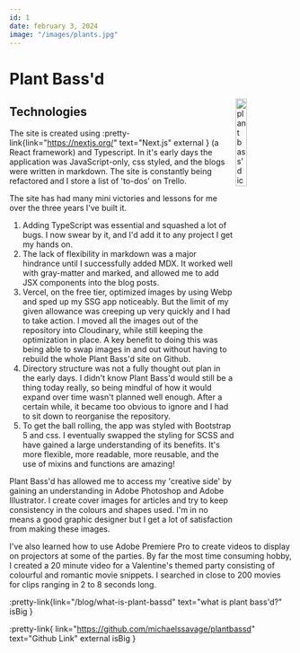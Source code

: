 ```yaml
---
id: 1
date: february 3, 2024
image: "/images/plants.jpg"
---
```


# Plant Bass'd

<img src="/images/plantbassd.png" width="20%" alt="plant bass'd icon" align="right" />

## Technologies

The site is created using :pretty-link{link="https://nextjs.org/" text="Next.js" external } (a React framework) and Typescript. In it's early days the application was JavaScript-only, css styled, and the blogs were written in markdown. The site is constantly being refactored and I store a list of 'to-dos' on Trello.

The site has had many mini victories and lessons for me over the three years I've built it.

1. Adding TypeScript was essential and squashed a lot of bugs. I now swear by it, and I'd add it to any project I get my hands on.
2. The lack of flexibility in markdown was a major hindrance until I successfully added MDX. It worked well with gray-matter and marked, and allowed me to add JSX components into the blog posts.
3. Vercel, on the free tier, optimized images by using Webp and sped up my SSG app noticeably. But the limit of my given allowance was creeping up very quickly and I had to take action. I moved all the images out of the repository into Cloudinary, while still keeping the optimization in place. A key benefit to doing this was being able to swap images in and out without having to rebuild the whole Plant Bass'd site on Github.
4. Directory structure was not a fully thought out plan in the early days. I didn't know Plant Bass'd would still be a thing today really, so being mindful of how it would expand over time wasn't planned well enough. After a certain while, it became too obvious to ignore and I had to sit down to reorganise the repository.
5. To get the ball rolling, the app was styled with Bootstrap 5 and css. I eventually swapped the styling for SCSS and have gained a large understanding of its benefits. It's more flexible, more readable, more reusable, and the use of mixins and functions are amazing!

Plant Bass'd has allowed me to access my 'creative side' by gaining an understanding in Adobe Photoshop and Adobe Illustrator. I create cover images for articles and try to keep consistency in the colours and shapes used. I'm in no means a good graphic designer but I get a lot of satisfaction from making these images.

I've also learned how to use Adobe Premiere Pro to create videos to display on projectors at some of the parties. By far the most time consuming hobby, I created a 20 minute video for a Valentine's themed party consisting of colourful and romantic movie snippets. I searched in close to 200 movies for clips ranging in 2 to 8 seconds long.

:pretty-link{link="/blog/what-is-plant-bassd" text="what is plant bass'd?" isBig }

:pretty-link{ link="https://github.com/michaelssavage/plantbassd" text="Github Link" external isBig }
